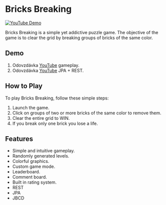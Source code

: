 # Bricks Breaking

[![YouTube Demo](https://img.shields.io/badge/Demo-YouTube-red)](https://youtu.be/8qL7d96ftIo)

Bricks Breaking is a simple yet addictive puzzle game. The objective of the game is to clear the grid by breaking groups of bricks of the same color.

## Demo

1. Odovzdávka [YouTube](https://youtu.be/8qL7d96ftIo) gameplay.
2. Odovzdávka [YouTube](https://youtu.be/6HiNzos8yHo) JPA + REST.

## How to Play

To play Bricks Breaking, follow these simple steps:

1. Launch the game.
2. Click on groups of two or more bricks of the same color to remove them.
3. Clear the entire grid to WIN.
4. If you break only one brick you lose a life. 

## Features

- Simple and intuitive gameplay.
- Randomly generated levels.
- Colorful graphics.
- Custom game mode.
- Leaderboard.
- Comment board.
- Built in rating system.
- REST
- JPA
- JBCD